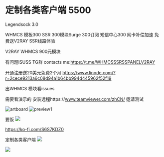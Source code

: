 # 定制各类客户端 5500 

Legendsock 3.0

WHMCS 模板300 SSR 300模块Surge 300订阅 短信中心300 网卡补偿加速
免费送V2RAY SSR线路体验


V2RAY WHMCS 900元模块


有问题ISUSS TG群
contacts me:https://t.me/WHMCSSSRSSPANELV2RAY



开通注册送20美元免费2个月	https://www.linode.com/?r=2cece9213a6c08d94a1b64bb994d445962f52f19

出WHMCS 模块看issues  

需要看演示的 安装远程https://www.teamviewer.com/zhCN/ 邀请测试

![artboard](https://user-images.githubusercontent.com/6214084/44437903-23220900-a5ef-11e8-8eb2-e7234c267499.png)
![preview1](https://user-images.githubusercontent.com/6214084/44438062-063a0580-a5f0-11e8-8392-83b08f798904.png)


要饭 
![](https://user-images.githubusercontent.com/6214084/46395710-d23e1e00-c71f-11e8-8e60-0d11aa9c2e26.gif)

https://ko-fi.com/S6S7KDZ0

定制各类客户端
![](https://user-images.githubusercontent.com/6214084/44435046-bd2e8500-a5e0-11e8-9eec-a1e9176e6046.png)

![](https://user-images.githubusercontent.com/6214084/44435639-65dde400-a5e3-11e8-897b-68abee224a03.png)


